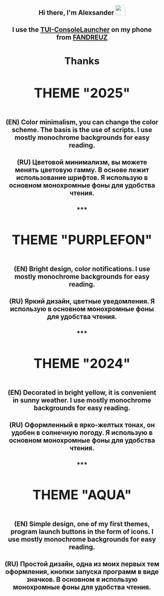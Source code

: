 <h2 align="center">Hi there, I'm <a target="_blank">Alexsander</a> 
<img src="https://github.com/alexgeorgchist/my_tui/raw/main/database/inf/Hi.gif" height="32"/></h2>
<h2 align="center">I use the <a href="https://github.com/fandreuz/TUI-ConsoleLauncher" target="_blank">TUI-ConsoleLauncher</a>
<align="center">on my phone from <a href="https://github.com/fandreuz" target="_blank">FANDREUZ</a>
<h2 align="center">Thanks</h2>

<h1 align="center">THEME "2025"</h1>
<img src="https://github.com/alexgeorgchist/my_tui/raw/main/database/inf/theme2025red.jpg" alt="">
<h4>(EN) Color minimalism, you can change the color scheme. The basis is the use of scripts. I use mostly monochrome backgrounds for easy reading.</h4>
<h4>(RU) Цветовой минимализм, вы можете менять цветовую гамму. В основе лежит использование шрифтов. Я использую в основном монохромные фоны для удобства чтения.</h4>
<h4 align="center">***</h4>

<h1 align="center">THEME "PURPLEFON"</h1>
<img src="https://github.com/alexgeorgchist/my_tui/raw/main/database/inf/purplefon.jpg" alt="">
<h4>(EN) Bright design, color notifications. I use mostly monochrome backgrounds for easy reading.</h4>
<h4>(RU) Яркий дизайн, цветные уведомления. Я использую в основном монохромные фоны для удобства чтения.</h4>
<h4 align="center">***</h4>

<h1 align="center">THEME "2024"</h1>
<img src="https://github.com/alexgeorgchist/my_tui/raw/main/database/inf/2024.jpg" alt="">
<h4>(EN) Decorated in bright yellow, it is convenient in sunny weather. I use mostly monochrome backgrounds for easy reading.</h4>
<h4>(RU) Оформленный в ярко-желтых тонах, он удобен в солнечную погоду. Я использую в основном монохромные фоны для удобства чтения.</h4>
<h4 align="center">***</h4>

<h1 align="center">THEME "AQUA"</h1>
<img src="https://github.com/alexgeorgchist/my_tui/raw/main/database/inf/aqua.jpg" alt="">
<h4>(EN) Simple design, one of my first themes, program launch buttons in the form of icons. I use mostly monochrome backgrounds for easy reading.</h4>
<h4>(RU) Простой дизайн, одна из моих первых тем оформления, кнопки запуска программ в виде значков. В основном я использую монохромные фоны для удобства чтения.</h4>

